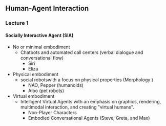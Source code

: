 ## Human-Agent Interaction
### Lecture 1
#### Socially Interactive Agent (SIA)

- No or minimal embodiment
    - Chatbots and automated call centers (verbal dialogue and conversational flow)
        - Siri
        - Eliza
- Physical embodiment
    - social robotswith a focus on physical properties (Morphology )
        - NAO, Pepper (humanoids)
        - Aibo (pet robots)
- Virtual embodiment
    - Intelligent Virtual Agents with an emphasis on graphics, rendering, multimodal interaction, and creating "virtual humans".
        - Non-Player Characters
        - Embodied Conversational Agents (Steve, Greta, and Max)

